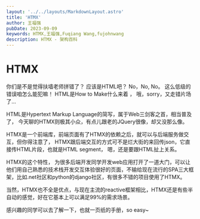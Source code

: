 ```yaml
---
layout: '../../layouts/MarkdownLayout.astro'
title: 'HTMX'
author: 王福强
pubDate: 2023-09-09
keywords: HTMX,王福强,Fuqiang Wang,fujohnwang
description: HTMX - 架构百科
---
```


# HTMX

你们是不是觉得扶墙老师拼错了？ 应该是HTML吧？ No，No, No。 这么低级的错误咱怎么能犯嘛！ HTML是How to Make什么来着 ， 哦，sorry，又走错片场了…

HTML是Hypertext Markup Language的简写，属于Web三剑客之首，相当普及了， 今天聊的HTMX则极其小众，有点儿跟老的JQuery很像，却又没那么像。

HTMX是一个前端库，前端页面有了HTMX的依赖之后，就可以与后端服务做交互，但你得注意了， HTMX跟后端交互的方式可不是烂大街的来回传json，它直接传HTML片段，也就是HTML segment， 嗯，还是要跟HTML扯上关系。

HTMX的这个特性， 为很多后端开发同学开发web应用打开了一道大门，可以让他们用自己熟悉的技术栈开发交互体验很好的页面，不输给现在流行的SPA三大框架，比如.net社区和python的django社区，有很多不错的项目使用了HTMX。

当然，HTMX也不全是优点，与现在主流的reactive框架相比，HTMX还是有些半自动的感觉，好在它基本上可以满足99%的需求场景。

感兴趣的同学可以去了解一下，也就一页纸的手册，so easy~

